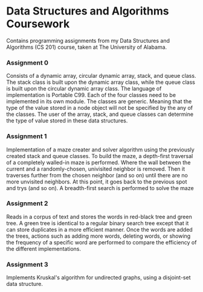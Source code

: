 # Data Structures and Algorithms Coursework
 Contains programming assignments from my Data Structures and Algorithms (CS 201) course, taken at The University of Alabama.
 
### Assignment 0
 Consists of a dynamic array, circular dynamic array, stack, and queue class. The stack class is built upon the dynamic array class, while the queue class is built upon the circular dynamic array class. The language of implementation is Portable C99. Each of the four classes need to be implemented in its own module.
 The classes are generic. Meaning that the type of the value stored in a node object will not be specified by the any of the classes. The user of the array, stack, and queue classes can determine the type of value stored in these data structures.
 
 ### Assignment 1
Implementation of a maze creater and solver algorithm using the previously created stack and queue classes. 
To build the maze, a depth-first traversal of a completely walled-in maze is performed. Where the wall between the current and a randomly-chosen, univisited neighbor is removed. Then it traverses further from the chosen neighbor (and so on) until there are no more unvisited neighbors. At this point, it goes back to the previous spot and trys (and so on).
A breadth-first search is performed to solve the maze
 
 ### Assignment 2
Reads in a corpus of text and stores the words in red-black tree and green tree. A green tree is identical to a regular binary search tree except that it can store duplicates in a more efficient manner. Once the words are added the trees, actions such as adding more words, deleting words, or showing the frequency of a specific word are performed to compare the efficiency of the different implementations.
 
 ### Assignment 3
Implements Kruskal's algorithm for undirected graphs, using a disjoint-set data structure.
